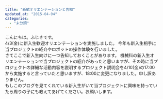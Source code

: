 ```yaml
---
title: "新歓オリエンテーションと告知"
updated_at: "2015-04-04"
categories: 
  - "未分類"
---
```


こんにちは。ふじきです。  
4/3(金)に新入生歓迎オリエンテーションを実施しました。 今年も新入生相手に当プロジェクトの紹介やロボットの操作体験を行いました。  
さてここで新入生向けに一つ告知しておくことがあります。 機械科の新入生オリエンテーションで当プロジェクトの紹介があったと思いますが、その時に当プロジェクトの詳細な活動内容を説明するプロジェクト説明会を4/10(金)の17:00から実施すると言っていたと思いますが、18:00に変更になりました。申し訳ありません。  
もしこのブログを見てくれている新入生がいて当プロジェクトに興味を持っていたら周りの子にも教えてあげてください。お願いします。
